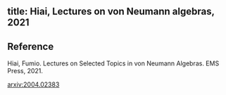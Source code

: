 title: Hiai, Lectures on von Neumann algebras, 2021 
---

## Reference

Hiai, Fumio. Lectures on Selected Topics in von Neumann Algebras. EMS Press, 2021.


[arxiv:2004.02383](https://arxiv.org/abs/2004.02383)
